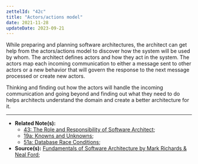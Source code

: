 ```yaml
---
zettelId: "42c"
title: "Actors/actions model"
date: 2021-11-28
updateDate: 2023-09-21
---
```


While preparing and planning software architectures, the architect can get help from the actors/actions model to discover how the system will be used by whom. The architect defines actors and how they act in the system. The actors map each incoming communication to either a message sent to other actors or a new behavior that will govern the response to the next message processed or create new actors.

Thinking and finding out how the actors will handle the incoming communication and going beyond and finding out what they need to do helps architects understand the domain and create a better architecture for it.

---

- **Related Note(s):**
  - [43: The Role and Responsibility of Software Architect](/notes/43/);
  - [19a: Knowns and Unknowns](/notes/19a/);
  - [51a: Database Race Conditions](/notes/51a/);
- **Source(s):** [Fundamentals of Software Architecture by Mark Richards & Neal Ford](http://fundamentalsofsoftwarearchitecture.com/);
